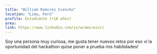 ```yaml
---
title: "William Ramirez Ccencho"
location: "Lima, Perú"
profile: Estudiante (+18 años)
area: 
link: https://www.linkedin.com/in/wramirezcc/
---
```


Soy una persona muy curiosa, me gusta tener nuevos retos por eso vi la oportunidad del hackathon quise poner a prueba mis habilidades!